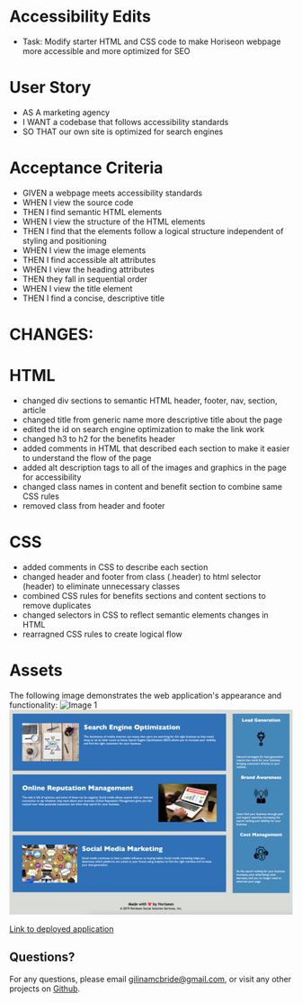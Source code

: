 # Accessibility Edits

* Task: Modify starter HTML and CSS code to make Horiseon webpage more accessible and more optimized for SEO

# User Story

* AS A marketing agency
* I WANT a codebase that follows accessibility standards
* SO THAT our own site is optimized for search engines

# Acceptance Criteria

* GIVEN a webpage meets accessibility standards
* WHEN I view the source code
* THEN I find semantic HTML elements
* WHEN I view the structure of the HTML elements
* THEN I find that the elements follow a logical structure independent of styling and positioning
* WHEN I view the image elements
* THEN I find accessible alt attributes
* WHEN I view the heading attributes
* THEN they fall in sequential order
* WHEN I view the title element
* THEN I find a concise, descriptive title

# CHANGES:

# HTML
* changed div sections to semantic HTML header, footer, nav, section, article
* changed title from generic name more descriptive title about the page
* edited the id on search engine optimization to make the link work
* changed h3 to h2 for the benefits header
* added comments in HTML that described each section to make it easier to understand the flow of the page
* added alt description tags to all of the images and graphics in the page for accessibility
* changed class names in content and benefit section to combine same CSS rules
* removed class from header and footer

# CSS 
* added comments in CSS to describe each section
* changed header and footer from class (.header) to html selector (header) to eliminate unnecessary classes
* combined CSS rules for benefits sections and content sections to remove duplicates
* changed selectors in CSS to reflect semantic elements changes in HTML
* rearragned CSS rules to create logical flow


# Assets
The following image demonstrates the web application's appearance and functionality:
![Image 1](./assets/images/page-top.png)
![Image 2](./assets/images/page-bottom.png)

[Link to deployed application](https://gilinamcbride.github.io/accessibility-edits/)

## Questions?

For any questions, please email gilinamcbride@gmail.com, or visit any other projects on [Github](github.com/gilinamcbride).
